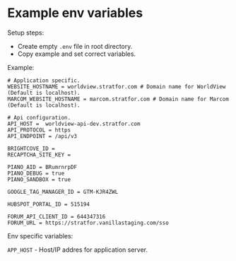 # Example env variables

Setup steps:
- Create empty `.env` file in root directory.
- Copy example and set correct variables.

Example:
```
# Application specific.
WEBSITE_HOSTNAME = worldview.stratfor.com # Domain name for WorldView (Default is localhost).
MARCOM_WEBSITE_HOSTNAME = marcom.stratfor.com # Domain name for Marcom (Default is localhost).

# Api configuration.
API_HOST =  worldview-api-dev.stratfor.com
API_PROTOCOL = https
API_ENDPOINT = /api/v3

BRIGHTCOVE_ID =
RECAPTCHA_SITE_KEY =

PIANO_AID = BRumrnrpDF
PIANO_DEBUG = true
PIANO_SANDBOX = true

GOOGLE_TAG_MANAGER_ID = GTM-KJR4ZWL

HUBSPOT_PORTAL_ID = 515194

FORUM_API_CLIENT_ID = 644347316
FORUM_URL = https://stratfor.vanillastaging.com/sso
```

Env specific variables:

`APP_HOST` - Host/IP addres for application server.
